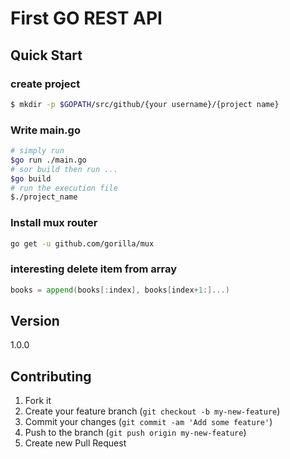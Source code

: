 # First GO REST API

## Quick Start

### create project

``` bash
$ mkdir -p $GOPATH/src/github/{your username}/{project name}
```
### Write main.go
``` bash
# simply run
$go run ./main.go
# sor build then run ... 
$go build
# run the execution file
$./project_name
```
### Install mux router
``` bash
go get -u github.com/gorilla/mux
```

### interesting delete item from array

```go
books = append(books[:index], books[index+1:]...)
```

## Version

1.0.0

## Contributing

1. Fork it
2. Create your feature branch (`git checkout -b my-new-feature`)
3. Commit your changes (`git commit -am 'Add some feature'`)
4. Push to the branch (`git push origin my-new-feature`)
5. Create new Pull Request
